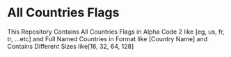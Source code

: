 # All Countries Flags
This Repository Contains All Countries Flags in Alpha Code 2 like [eg, us, fr, tr, ...etc] and Full Named Countries in Format like [Country Name] and Contains Different Sizes like[16, 32, 64, 128]
